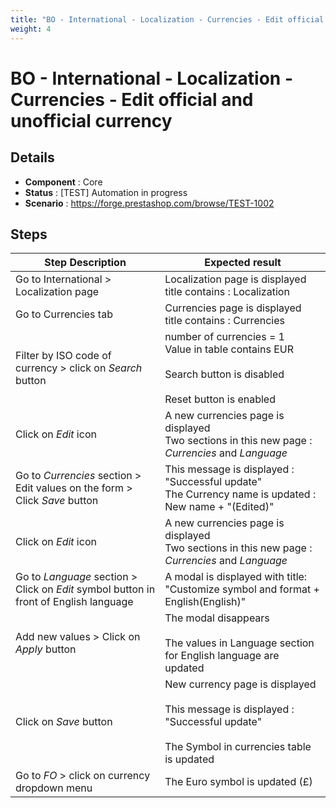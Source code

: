 ```yaml
---
title: "BO - International - Localization - Currencies - Edit official and unofficial currency"
weight: 4
---
```


# BO - International - Localization - Currencies - Edit official and unofficial currency
## Details
* **Component** : Core
* **Status** : [TEST] Automation in progress
* **Scenario** : https://forge.prestashop.com/browse/TEST-1002

## Steps
| Step Description | Expected result |
| ----- | ----- |
| Go to International > Localization page | Localization page is displayed<br>title contains : Localization |
| Go to Currencies tab | Currencies page is displayed<br>title contains : Currencies |
| Filter by ISO code of currency > click on *Search* button | number of currencies = 1<br>Value in table contains EUR<br><br>Search button is disabled<br><br>Reset button is enabled |
| Click on *Edit* icon | A new currencies page is displayed<br>Two sections in this new page : *Currencies* and *Language* |
| Go to *Currencies* section >  Edit values on the form > Click *Save* button | This message is displayed : "Successful update"<br>The Currency name is updated : New name + "(Edited)" |
| Click on *Edit* icon | A new currencies page is displayed<br>Two sections in this new page : *Currencies* and *Language* |
| Go to *Language* section > Click on *Edit* symbol button in front of English language | A modal is displayed with title: "Customize symbol and format + English(English)" |
| Add new values > Click on *Apply* button | The modal disappears<br><br>The values in Language section for English language are updated |
| Click on *Save* button | New currency page is displayed<br><br>This message is displayed : "Successful update"<br><br>The Symbol in currencies table is updated |
| Go to *FO* > click on currency dropdown menu | The Euro symbol is updated (£) |
